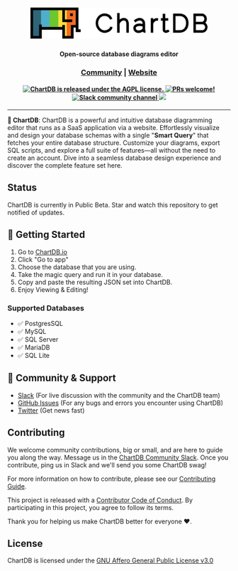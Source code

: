 
<h1 align="center">
  <a href="https://chartdb.io"><img src="https://github.com/chartdb/chartdb/blob/main/src/assets/logo.png?raw=true" width="400" height="70" alt="ChartDB"></a>
<br>
</h1>

<p align="center">
  <b>Open-source database diagrams editor</b> <br />
</p>

<h3 align="center">
  <a href="https://join.slack.com/t/chartdb/shared_invite/zt-2ourrlh5e-mKIHCRML3_~m_gHjD5EcUg">Community</a> |
  <a href="https://www.chartdb.io">Website</a>
</h3>

<h4 align="center">
  <a href="https://github.com/chartdb/chartdb/tree/main?tab=AGPL-3.0-1-ov-file">
    <img src="https://img.shields.io/github/license/chartdb/chartdb?color=blue" alt="ChartDB is released under the AGPL license." />
  </a>
  <a href="https://github.com/chartdb/chartdb/blob/main/CONTRIBUTING.md">
    <img src="https://img.shields.io/badge/PRs-Welcome-brightgreen" alt="PRs welcome!" />
  </a>
  <a href="https://join.slack.com/t/chartdbcommunity/shared_invite/_1234">
    <img src="https://img.shields.io/badge/Join%20Slack-purple?logo=slack&link=https://join.slack.com/t/chartdb/shared_invite/zt-2ourrlh5e-mKIHCRML3_~m_gHjD5EcUg" alt="Slack community channel" />
  </a>
  <a href="https://x.com/chartdb_io">
    <img src="https://img.shields.io/twitter/follow/ChartDB?style=social"/>
  </a>

</h4>

---

**🎉 ChartDB**:
ChartDB is a powerful and intuitive database diagramming editor that runs as a SaaS application via a website.
Effortlessly visualize and design your database schemas with a single "**Smart Query**" that fetches your entire database structure.
Customize your diagrams, export SQL scripts, and explore a full suite of features—all without the need to create an account.
Dive into a seamless database design experience and discover the complete feature set here.

## Status

ChartDB is currently in Public Beta. Star and watch this repository to get notified of updates.

## 🚀 Getting Started

1. Go to [ChartDB.io](https://chartdb.io)
2. Click "Go to app"
3. Choose the database that you are using.
4. Take the magic query and run it in your database.
5. Copy and paste the resulting JSON set into ChartDB.
6. Enjoy Viewing & Editing!

### Supported Databases

- ✅ PostgresSQL
- ✅ MySQL
- ✅ SQL Server
- ✅ MariaDB
- ✅ SQL Lite

## 💚 Community & Support

- [Slack](https://join.slack.com/t/chartdb/shared_invite/zt-2ourrlh5e-mKIHCRML3_~m_gHjD5EcUg) (For live discussion with the community and the ChartDB team)
- [GitHub Issues](https://github.com/chartdb/chartdb/issues) (For any bugs and errors you encounter using ChartDB)
- [Twitter](https://x.com/chartdb_io) (Get news fast)

## Contributing

We welcome community contributions, big or small, and are here to guide you along
the way. Message us in the [ChartDB Community Slack](https://join.slack.com/t/chartdb/shared_invite/zt-2ourrlh5e-mKIHCRML3_~m_gHjD5EcUg). Once you contribute, ping us in Slack and we'll send you some ChartDB swag!

For more information on how to contribute, please see our
[Contributing Guide](/CONTRIBUTING.md).

This project is released with a [Contributor Code of Conduct](/CODE_OF_CONDUCT.md).
By participating in this project, you agree to follow its terms.

Thank you for helping us make ChartDB better for everyone :heart:.

## License

ChartDB is licensed under the [GNU Affero General Public License v3.0](LICENSE)
